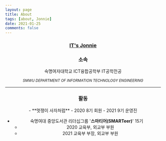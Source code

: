 ```yaml
---
layout: page
title: About
tags: [about, Jonnie]
date: 2021-01-25
comments: false
---
```


### <a href="https://jeongin37.github.io/"><center>IT's Jonnie</center></a>


### <center>소속</center>

<center>숙명여자대학교 ICT융합공학부 IT공학전공 </center>

<small>*<center>SMWU DEPARTMENT OF INFORMATION TECHNOLOGY ENGINEERING</center>*</small>


<hr>

### <center>활동</center>

<center>- **멋쟁이 사자처럼**
  - 2020 8기 회원
  - 2021 9기 운영진
  
- 숙명여대 중앙도서관 리더십그룹 '**스마티어(SMARTeer)**' 15기
  - 2020 교육부, 외교부 부원
  - 2021 교육부 부장, 외교부 부원 </center>

